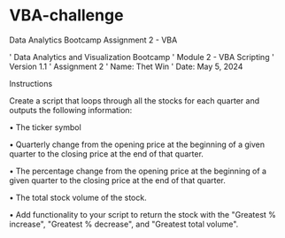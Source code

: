 # VBA-challenge
Data Analytics Bootcamp Assignment 2 - VBA

' Data Analytics and Visualization Bootcamp
' Module 2 - VBA Scripting
' Version 1.1
' Assignment 2
' Name: Thet Win
' Date: May 5, 2024


Instructions

Create a script that loops through all the stocks for each quarter and outputs the following information:

•	The ticker symbol

•	Quarterly change from the opening price at the beginning of a given quarter to the closing price at the end of that quarter.

•	The percentage change from the opening price at the beginning of a given quarter to the closing price at the end of that quarter.

•	The total stock volume of the stock. 

•	Add functionality to your script to return the stock with the "Greatest % increase", "Greatest % decrease", and "Greatest total volume". 

